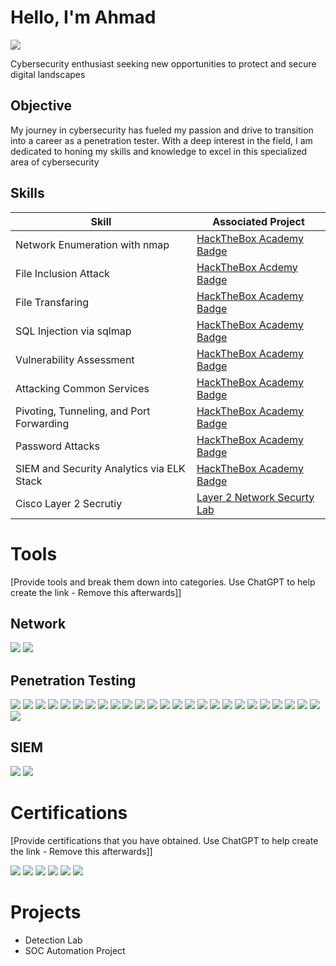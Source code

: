 # Hello, I'm Ahmad
<a href="https://www.linkedin.com/in/ahmad-shakla-341027209"><img src="https://img.shields.io/badge/-LinkedIn-0072b1?&style=for-the-badge&logo=linkedin&logoColor=white" /></a>


Cybersecurity enthusiast seeking new opportunities to protect and secure digital landscapes

## Objective


My journey in cybersecurity has fueled my passion and drive to transition into a career as a penetration tester. With a deep interest in the field, I am dedicated to honing my skills and knowledge to excel in this specialized area of cybersecurity
## Skills


| Skill                                         | Associated Project         |
|-----------------------------------------------|----------------------------|
| Network Enumeration with nmap          | <a href="https://academy.hackthebox.com/achievement/badge/97f891b9-a0e9-11ee-bfb6-bea50ffe6cb4">HackTheBox Academy Badge</a>|
| File Inclusion Attack | <a href="https://academy.hackthebox.com/achievement/badge/c8877fa3-e31d-11ee-b18d-bea50ffe6cb4">HackTheBox Acdemy Badge</a>|
| File Transfaring         | <a href="https://academy.hackthebox.com/achievement/badge/19a73c1c-a5c8-11ee-bfb6-bea50ffe6cb4">HackTheBox Academy Badge</a>|
| SQL Injection via sqlmap      | <a href="https://academy.hackthebox.com/achievement/badge/e31dce01-d728-11ee-891c-bea50ffe6cb4">HackTheBox Academy Badge</a>|
| Vulnerability Assessment                   | <a href="https://academy.hackthebox.com/achievement/badge/d825149d-a480-11ee-bfb6-bea50ffe6cb4">HackTheBox Academy Badge</a>|
| Attacking Common Services | <a href="https://academy.hackthebox.com/achievement/badge/af27f89d-d1b8-11ee-891c-bea50ffe6cb4">HackTheBox Academy Badge</a>|
| Pivoting, Tunneling, and Port Forwarding | <a href="https://academy.hackthebox.com/achievement/badge/d747c2c0-e482-11ee-b18d-bea50ffe6cb4">HackTheBox Academy Badge</a>|
| Password Attacks | <a href="https://academy.hackthebox.com/achievement/badge/5bc58b78-dc0c-11ee-b18d-bea50ffe6cb4">HackTheBox Academy Badge</a>|
| SIEM and Security Analytics via ELK Stack | <a href="https://academy.hackthebox.com/achievement/badge/82594c6c-fde1-11ee-b18d-bea50ffe6cb4">HackTheBox Academy Badge</a>|
| Cisco Layer 2 Secrutiy | <a href="https://github.com/ahmad-shakla/Network-Security">Layer 2 Network Securty Lab</a> 

# Tools
[Provide tools and break them down into categories. Use ChatGPT to help create the link - Remove this afterwards]]

## Network
<div>
    <img src="https://img.shields.io/badge/-Wireshark-1679A7?&style=for-the-badge&logo=Wireshark&logoColor=white" />
    <img src="https://img.shields.io/badge/-TCPDump-EF3B2D?style=for-the-badge&logoColor=white" />
    
</div>

## Penetration Testing
<div>
    <img src="https://img.shields.io/badge/-Metasploit-00A4EF?&style=for-the-badge&logo=&logoColor=white" />
<img src="https://img.shields.io/badge/-smbclient-FFA500?&style=for-the-badge&logo=&logoColor=white" />
<img src="https://img.shields.io/badge/-smbmap-FFFFFF?&style=for-the-badge&logo=&logoColor=blue" />
<img src="https://img.shields.io/badge/-enum4linux-FFA500?&style=for-the-badge&logo=&logoColor=white" />
<img src="https://img.shields.io/badge/-rpcclient-FFA500?&style=for-the-badge&logo=&logoColor=white" />
<img src="https://img.shields.io/badge/-impacket-FFFFFF?&style=for-the-badge&logo=&logoColor=blue" />
<img src="https://img.shields.io/badge/-crackmapexec-FFAA00?&style=for-the-badge&logo=&logoColor=white" />
<img src="https://img.shields.io/badge/-netexec-FFAA00?&style=for-the-badge&logo=&logoColor=white" />
<img src="https://img.shields.io/badge/-showmount-FFFFFF?&style=for-the-badge&logo=&logoColor=blue" />
<img src="https://img.shields.io/badge/-snmpwalk-FFFFFF?&style=for-the-badge&logo=&logoColor=blue" />
<img src="https://img.shields.io/badge/-evil-winrm-FFA500?&style=for-the-badge&logo=&logoColor=white" />
<img src="https://img.shields.io/badge/-gobuster-FFA500?&style=for-the-badge&logo=&logoColor=white" />
<img src="https://img.shields.io/badge/-nessus-FFFFFF?&style=for-the-badge&logo=&logoColor=blue" />
<img src="https://img.shields.io/badge/-openVAS-FFFFFF?&style=for-the-badge&logo=&logoColor=blue" />
<img src="https://img.shields.io/badge/-johntheripper-FF0000?&style=for-the-badge&logo=&logoColor=white" />
<img src="https://img.shields.io/badge/-crunch-FFFFFF?&style=for-the-badge&logo=&logoColor=blue" />
<img src="https://img.shields.io/badge/-hydra-008000?&style=for-the-badge&logo=&logoColor=white" />
<img src="https://img.shields.io/badge/-sshuttle-FFFFFF?&style=for-the-badge&logo=&logoColor=blue" />
<img src="https://img.shields.io/badge/-rpivot-FFA500?&style=for-the-badge&logo=&logoColor=white" />
<img src="https://img.shields.io/badge/-netsh-FFFFFF?&style=for-the-badge&logo=&logoColor=blue" />
<img src="https://img.shields.io/badge/-dnscat2-FFFFFF?&style=for-the-badge&logo=&logoColor=blue" />
<img src="https://img.shields.io/badge/-chisel-FFFFFF?&style=for-the-badge&logo=&logoColor=blue" />
<img src="https://img.shields.io/badge/-socksoverrdp-FFFFFF?&style=for-the-badge&logo=&logoColor=blue" />
<img src="https://img.shields.io/badge/-sqlmap-FFFFFF?&style=for-the-badge&logo=&logoColor=blue" />
<img src="https://img.shields.io/badge/-commix-FFFFFF?&style=for-the-badge&logo=&logoColor=blue" />
<img src="https://img.shields.io/badge/-burp-FFFFFF?&style=for-the-badge&logo=&logoColor=blue" />
</div>

## SIEM
<div>
    <img src="https://img.shields.io/badge/-Elastic-0000FF?&style=for-the-badge&logo=&logoColor=white" />
    <img src="https://img.shields.io/badge/-Splunk-FFA500?&style=for-the-badge&logo=&logoColor=white" />

</div>

# Certifications
[Provide certifications that you have obtained. Use ChatGPT to help create the link - Remove this afterwards]]
<div>
<img src="https://img.shields.io/badge/-TCM Security | Practical Ethical Hacking-FF0000?&style=for-the-badge&logo=&logoColor=white" />
<img src="https://img.shields.io/badge/-Cyberary | Advanced Penetration Testing-007ACC?&style=for-the-badge&logo=&logoColor=white" />
<img src="https://img.shields.io/badge/-Cyberary | Offensive Penetration Testing-4D4D4D?&style=for-the-badge&logo=&logoColor=white" />
<img src="https://img.shields.io/badge/-Fortinet | NSE 1-006400?&style=for-the-badge&logoColor=white" />
<img src="https://img.shields.io/badge/-Fortinet | NSE 2-006400?&style=for-the-badge&logoColor=white" />
<img src="https://img.shields.io/badge/-Fortinet | NSE 3-006400?&style=for-the-badge&logoColor=white" />
</div>

# Projects
- Detection Lab
- SOC Automation Project
